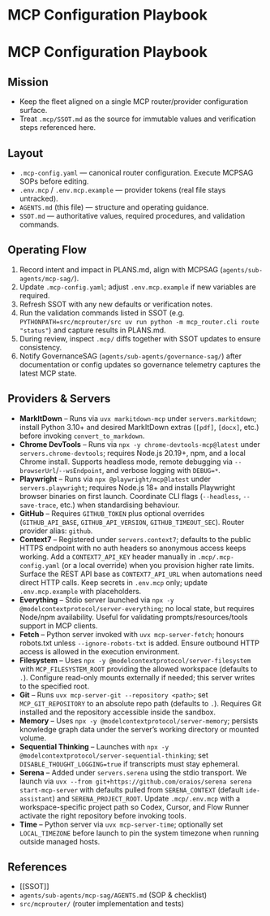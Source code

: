 # MCP Configuration Playbook

# MCP Configuration Playbook

## Mission
- Keep the fleet aligned on a single MCP router/provider configuration surface.
- Treat `.mcp/SSOT.md` as the source for immutable values and verification steps referenced here.

## Layout
- `.mcp-config.yaml` — canonical router configuration. Execute MCPSAG SOPs before editing.
- `.env.mcp` / `.env.mcp.example` — provider tokens (real file stays untracked).
- `AGENTS.md` (this file) — structure and operating guidance.
- `SSOT.md` — authoritative values, required procedures, and validation commands.

## Operating Flow
1. Record intent and impact in PLANS.md, align with MCPSAG (`agents/sub-agents/mcp-sag/`).
2. Update `.mcp-config.yaml`; adjust `.env.mcp.example` if new variables are required.
3. Refresh SSOT with any new defaults or verification notes.
4. Run the validation commands listed in SSOT (e.g. `PYTHONPATH=src/mcprouter/src uv run python -m mcp_router.cli route "status"`) and capture results in PLANS.md.
5. During review, inspect `.mcp/` diffs together with SSOT updates to ensure consistency.
6. Notify GovernanceSAG (`agents/sub-agents/governance-sag/`) after documentation or config updates so governance telemetry captures the latest MCP state.

## Providers & Servers
- **MarkItDown** – Runs via `uvx markitdown-mcp` under `servers.markitdown`; install Python 3.10+ and desired MarkItDown extras (`[pdf]`, `[docx]`, etc.) before invoking `convert_to_markdown`.
- **Chrome DevTools** – Runs via `npx -y chrome-devtools-mcp@latest` under `servers.chrome-devtools`; requires Node.js 20.19+, npm, and a local Chrome install. Supports headless mode, remote debugging via `--browserUrl`/`--wsEndpoint`, and verbose logging with `DEBUG=*`.
- **Playwright** – Runs via `npx @playwright/mcp@latest` under `servers.playwright`; requires Node.js 18+ and installs Playwright browser binaries on first launch. Coordinate CLI flags (`--headless`, `--save-trace`, etc.) when standardising behaviour.
- **GitHub** – Requires `GITHUB_TOKEN` plus optional overrides (`GITHUB_API_BASE`, `GITHUB_API_VERSION`, `GITHUB_TIMEOUT_SEC`). Router provider alias: `github`.
- **Context7** – Registered under `servers.context7`; defaults to the public HTTPS endpoint with no auth headers so anonymous access keeps working. Add a `CONTEXT7_API_KEY` header manually in `.mcp/.mcp-config.yaml` (or a local override) when you provision higher rate limits. Surface the REST API base as `CONTEXT7_API_URL` when automations need direct HTTP calls. Keep secrets in `.env.mcp` only; update `.env.mcp.example` with placeholders.
- **Everything** – Stdio server launched via `npx -y @modelcontextprotocol/server-everything`; no local state, but requires Node/npm availability. Useful for validating prompts/resources/tools support in MCP clients.
- **Fetch** – Python server invoked with `uvx mcp-server-fetch`; honours robots.txt unless `--ignore-robots-txt` is added. Ensure outbound HTTP access is allowed in the execution environment.
- **Filesystem** – Uses `npx -y @modelcontextprotocol/server-filesystem` with `MCP_FILESYSTEM_ROOT` providing the allowed workspace (defaults to `.`). Configure read-only mounts externally if needed; this server writes to the specified root.
- **Git** – Runs `uvx mcp-server-git --repository <path>`; set `MCP_GIT_REPOSITORY` to an absolute repo path (defaults to `.`). Requires Git installed and the repository accessible inside the sandbox.
- **Memory** – Uses `npx -y @modelcontextprotocol/server-memory`; persists knowledge graph data under the server’s working directory or mounted volume.
- **Sequential Thinking** – Launches with `npx -y @modelcontextprotocol/server-sequential-thinking`; set `DISABLE_THOUGHT_LOGGING=true` if transcripts must stay ephemeral.
- **Serena** – Added under `servers.serena` using the stdio transport. We launch via `uvx --from git+https://github.com/oraios/serena serena start-mcp-server` with defaults pulled from `SERENA_CONTEXT` (default `ide-assistant`) and `SERENA_PROJECT_ROOT`. Update `.mcp/.env.mcp` with a workspace-specific project path so Codex, Cursor, and Flow Runner activate the right repository before invoking tools.
- **Time** – Python server via `uvx mcp-server-time`; optionally set `LOCAL_TIMEZONE` before launch to pin the system timezone when running outside managed hosts.

## References
- [[SSOT]]
- `agents/sub-agents/mcp-sag/AGENTS.md` (SOP & checklist)
- `src/mcprouter/` (router implementation and tests)
